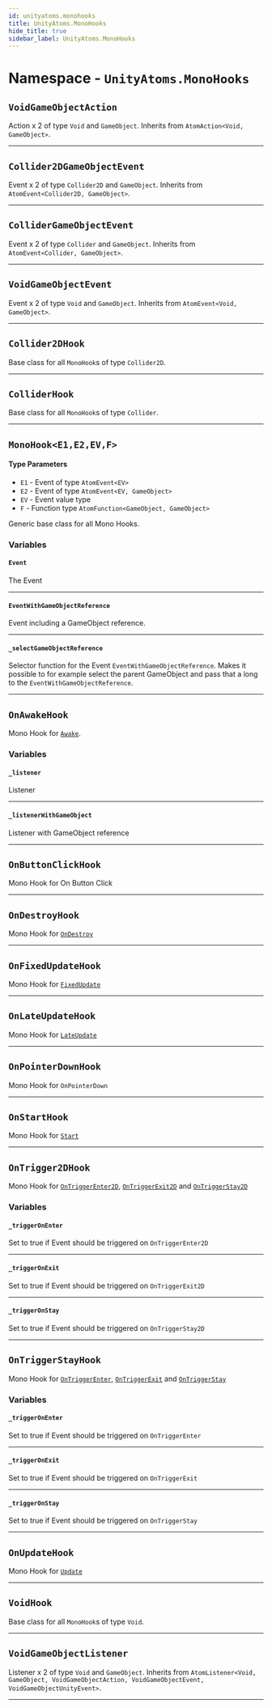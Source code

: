 ```yaml
---
id: unityatoms.monohooks
title: UnityAtoms.MonoHooks
hide_title: true
sidebar_label: UnityAtoms.MonoHooks
---
```


# Namespace - `UnityAtoms.MonoHooks`

## `VoidGameObjectAction`

Action x 2 of type `Void` and `GameObject`. Inherits from `AtomAction<Void, GameObject>`.

---

## `Collider2DGameObjectEvent`

Event x 2 of type `Collider2D` and `GameObject`. Inherits from `AtomEvent<Collider2D, GameObject>`.

---

## `ColliderGameObjectEvent`

Event x 2 of type `Collider` and `GameObject`. Inherits from `AtomEvent<Collider, GameObject>`.

---

## `VoidGameObjectEvent`

Event x 2 of type `Void` and `GameObject`. Inherits from `AtomEvent<Void, GameObject>`.

---

## `Collider2DHook`

Base class for all `MonoHook`s of type `Collider2D`.

---

## `ColliderHook`

Base class for all `MonoHook`s of type `Collider`.

---

## `MonoHook<E1,E2,EV,F>`

#### Type Parameters

-   `E1` - Event of type `AtomEvent<EV>`
-   `E2` - Event of type `AtomEvent<EV, GameObject>`
-   `EV` - Event value type
-   `F` - Function type `AtomFunction<GameObject, GameObject>`

Generic base class for all Mono Hooks.

### Variables

#### `Event`

The Event

---

#### `EventWithGameObjectReference`

Event including a GameObject reference.

---

#### `_selectGameObjectReference`

Selector function for the Event `EventWithGameObjectReference`. Makes it possible to for example select the parent GameObject and pass that a long to the `EventWithGameObjectReference`.

---

## `OnAwakeHook`

Mono Hook for [`Awake`](https://docs.unity3d.com/ScriptReference/MonoBehaviour.Awake.html).

### Variables

#### `_listener`

Listener

---

#### `_listenerWithGameObject`

Listener with GameObject reference

---

## `OnButtonClickHook`

Mono Hook for On Button Click

---

## `OnDestroyHook`

Mono Hook for [`OnDestroy`](https://docs.unity3d.com/ScriptReference/MonoBehaviour.OnDestroy.html)

---

## `OnFixedUpdateHook`

Mono Hook for [`FixedUpdate`](https://docs.unity3d.com/ScriptReference/MonoBehaviour.FixedUpdate.html)

---

## `OnLateUpdateHook`

Mono Hook for [`LateUpdate`](https://docs.unity3d.com/ScriptReference/MonoBehaviour.LateUpdate.html)

---

## `OnPointerDownHook`

Mono Hook for `OnPointerDown`

---

## `OnStartHook`

Mono Hook for [`Start`](https://docs.unity3d.com/ScriptReference/MonoBehaviour.Start.html)

---

## `OnTrigger2DHook`

Mono Hook for [`OnTriggerEnter2D`](https://docs.unity3d.com/ScriptReference/MonoBehaviour.OnTriggerEnter2D.html), [`OnTriggerExit2D`](https://docs.unity3d.com/ScriptReference/MonoBehaviour.OnTriggerExit2D.html) and [`OnTriggerStay2D`](https://docs.unity3d.com/ScriptReference/MonoBehaviour.OnTriggerStay2D.html)

### Variables

#### `_triggerOnEnter`

Set to true if Event should be triggered on `OnTriggerEnter2D`

---

#### `_triggerOnExit`

Set to true if Event should be triggered on `OnTriggerExit2D`

---

#### `_triggerOnStay`

Set to true if Event should be triggered on `OnTriggerStay2D`

---

## `OnTriggerStayHook`

Mono Hook for [`OnTriggerEnter`](https://docs.unity3d.com/ScriptReference/MonoBehaviour.OnTriggerEnter.html), [`OnTriggerExit`](https://docs.unity3d.com/ScriptReference/MonoBehaviour.OnTriggerExit.html) and [`OnTriggerStay`](https://docs.unity3d.com/ScriptReference/MonoBehaviour.OnTriggerStay.html)

### Variables

#### `_triggerOnEnter`

Set to true if Event should be triggered on `OnTriggerEnter`

---

#### `_triggerOnExit`

Set to true if Event should be triggered on `OnTriggerExit`

---

#### `_triggerOnStay`

Set to true if Event should be triggered on `OnTriggerStay`

---

## `OnUpdateHook`

Mono Hook for [`Update`](https://docs.unity3d.com/ScriptReference/MonoBehaviour.Update.html)

---

## `VoidHook`

Base class for all `MonoHook`s of type `Void`.

---

## `VoidGameObjectListener`

Listener x 2 of type `Void` and `GameObject`. Inherits from `AtomListener<Void, GameObject, VoidGameObjectAction, VoidGameObjectEvent, VoidGameObjectUnityEvent>`.

---
